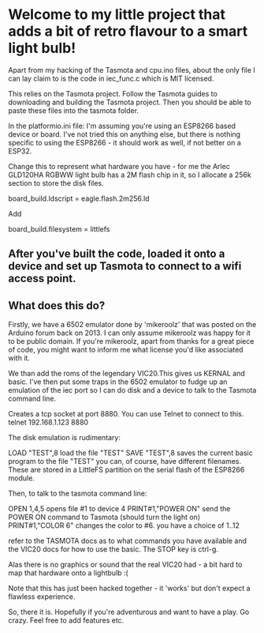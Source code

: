 # Welcome to my little project that adds a bit of retro flavour to a smart light bulb!

Apart from my hacking of the Tasmota and cpu.ino files, about the only file I can lay claim to is the code in iec_func.c 
which is MIT licensed.

This relies on the Tasmota project. Follow the Tasmota guides to downloading and building the Tasmota project.
Then you should be able to paste these files into the tasmota folder.

In the platformio.ini file:
I'm assuming you're using an ESP8266 based device or board. I've not tried this on anything else, but there is nothing specific to using the ESP8266 - it should work as well, if not better on a ESP32.

Change this to represent what hardware you have - for me the Arlec GLD120HA RGBWW light bulb has a 2M flash chip in it,
so I allocate a 256k section to store the disk files.

board_build.ldscript        = eagle.flash.2m256.ld

Add

board_build.filesystem = littlefs

## After you've built the code, loaded it onto a device and set up Tasmota to connect to a wifi access point.

## What does this do?

Firstly, we have a 6502 emulator done by 'mikeroolz' that was posted on the Arduino forum back on 2013. I can only assume
mikeroolz was happy for it to be public domain. If you're mikeroolz, apart from thanks for a great piece of code, you might 
want to inform me what license you'd like associated with it.

We than add the roms of the legendary VIC20.This gives us KERNAL and basic. I've then put some traps in the 6502 emulator to 
fudge up an emulation of the iec port so I can do disk and a device to talk to the Tasmota command line.

Creates a tcp socket at port 8880. You can use Telnet to connect to this.
telnet 192.168.1.123 8880  


The disk emulation is rudimentary:

LOAD "TEST",8   load the file "TEST"
SAVE "TEST",8   saves the current basic program to the file "TEST"
you can, of course, have different filenames. These are stored in a LittleFS partition on the serial flash of the ESP8266 module.

Then, to talk to the tasmota command line:

OPEN 1,4,5                  opens file #1 to device 4
PRINT#1,"POWER ON"          send the POWER ON command to Tasmota (should turn the light on)
PRINT#1,"COLOR 6"           changes the color to #6. you have a choice of 1..12

refer to the TASMOTA docs as to what commands you have available and the VIC20 docs for how to use the basic.
The STOP key is ctrl-g.

Alas there is no graphics or sound that the real VIC20 had - a bit hard to map that hardware onto a lightbulb :(

Note that this has just been hacked together - it 'works' but don't expect a flawless experience.

So, there it is. Hopefully if you're adventurous and want to have a play. Go crazy. Feel free to add features etc.








